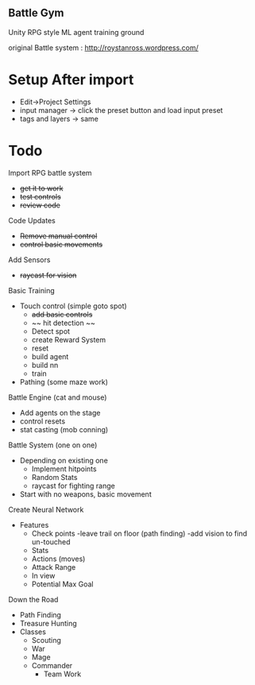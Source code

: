 ## Battle Gym
Unity RPG style ML agent training ground

original Battle system : http://roystanross.wordpress.com/

# Setup After import

- Edit->Project Settings
- input manager -> click the preset button and load input preset
- tags and layers -> same


# Todo

Import RPG battle system
- ~~get it to work~~
- ~~test controls~~
- ~~review code~~

Code Updates
- ~~Remove manual control~~
- ~~control basic movements~~
       
Add Sensors
- ~~raycast for vision~~

Basic Training
- Touch control (simple goto spot)
    - ~~add basic controls~~
    - ~~ hit detection ~~
    - Detect spot
    - create Reward System
    - reset
    - build agent
    - build nn
    - train
- Pathing (some maze work)

Battle Engine (cat and mouse)
- Add agents on the stage
- control resets 
- stat casting (mob conning)

Battle System (one on one)
- Depending on existing one
    - Implement hitpoints
    - Random Stats
    - raycast for fighting range
- Start with no weapons, basic movement

Create Neural Network
- Features
    - Check points
        -leave trail on floor (path finding)
        -add vision to find un-touched 
    - Stats
    - Actions (moves)
    - Attack Range
    - In view
    - Potential Max Goal

Down the Road
- Path Finding
- Treasure Hunting
- Classes
    - Scouting
    - War
    - Mage
    - Commander
        - Team Work

